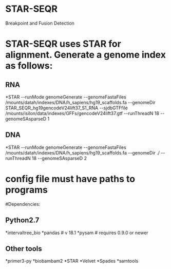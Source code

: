 # STAR-SEQR
Breakpoint and Fusion Detection

# STAR-SEQR uses STAR for alignment. Generate a genome index as follows:
## RNA
*STAR --runMode genomeGenerate --genomeFastaFiles /mounts/datah/indexes/DNA/h_sapiens/hg19_scaffolds.fa --genomeDir STAR_SEQR_hg19gencodeV24lift37_S1_RNA --sjdbGTFfile /mounts/isilon/data/indexes/GFFs/gencodeV24lift37.gtf --runThreadN 18 --genomeSAsparseD 1
## DNA
*STAR --runMode genomeGenerate --genomeFastaFiles /mounts/datah/indexes/DNA/h_sapiens/hg19_scaffolds.fa --genomeDir ./ --runThreadN 18 --genomeSAsparseD 2

# config file must have paths to programs


#Dependencies:
## Python2.7
*intervaltree_bio
*pandas # v 18.1
*pysam  # requires 0.9.0 or newer
## Other tools
*primer3-py
*biobambam2
*STAR
*Velvet
*Spades
*samtools



